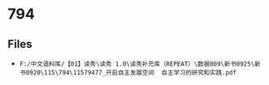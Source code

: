 # 794

## Files

- `F:/中文语料库/【01】读秀\读秀 1.0\读秀补充库（REPEAT）\数据009\新书0925\新书0920\115\794\11579477_开启自主发展空间  自主学习的研究和实践.pdf`
